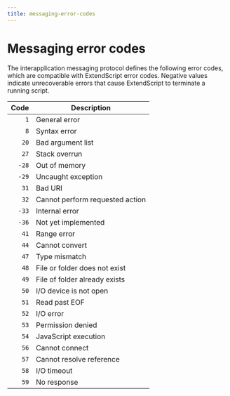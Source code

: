 ```yaml
---
title: messaging-error-codes
---
```

# Messaging error codes

The interapplication messaging protocol defines the following error codes, which are compatible with ExtendScript error codes. Negative values indicate unrecoverable errors that cause ExtendScript to terminate a running script.

| Code  |           Description           |
| ----: | ------------------------------- |
|   `1` | General error                   |
|   `8` | Syntax error                    |
|  `20` | Bad argument list               |
|  `27` | Stack overrun                   |
| `-28` | Out of memory                   |
| `-29` | Uncaught exception              |
|  `31` | Bad URI                         |
|  `32` | Cannot perform requested action |
| `-33` | Internal error                  |
| `-36` | Not yet implemented             |
|  `41` | Range error                     |
|  `44` | Cannot convert                  |
|  `47` | Type mismatch                   |
|  `48` | File or folder does not exist   |
|  `49` | File of folder already exists   |
|  `50` | I/O device is not open          |
|  `51` | Read past EOF                   |
|  `52` | I/O error                       |
|  `53` | Permission denied               |
|  `54` | JavaScript execution            |
|  `56` | Cannot connect                  |
|  `57` | Cannot resolve reference        |
|  `58` | I/O timeout                     |
|  `59` | No response                     |
